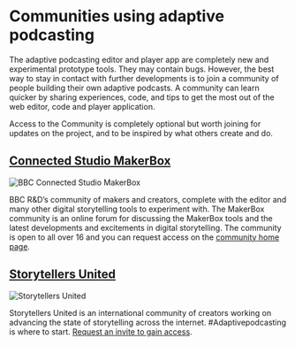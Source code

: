 # Communities using adaptive podcasting

The adaptive podcasting editor and player app are completely new and experimental prototype tools. They may contain bugs. However, the best way to stay in contact with further developments is to join a community of people building their own adaptive podcasts. A community can learn quicker by sharing experiences, code, and tips to get the most out of the web editor, code and player application.

Access to the Community is completely optional but worth joining for updates on the project, and to be inspired by what others create and do.

## [Connected Studio MakerBox](https://www.bbc.co.uk/makerbox/tools/adaptive-podcasting)

![BBC Connected Studio MakerBox](https://user-images.githubusercontent.com/1649922/188481638-0fc291fd-3924-4e4c-b98c-e81f595dab30.png)

BBC R&D’s community of makers and creators, complete with the editor and many other digital storytelling tools to experiment with. The MakerBox community is an online forum for discussing the MakerBox tools and the latest developments and excitements in digital storytelling. The community is open to all over 16 and you can request access on the [community home page](https://makerbox-discourse.tools.bbc.co.uk/login.html).

## [Storytellers United](https://storytellers.link)

![Storytellers United](https://user-images.githubusercontent.com/1649922/188481794-f061f123-e62d-4731-bc14-fe50d23194c8.png)

Storytellers United is an international community of creators working on advancing the state of storytelling across the internet. #Adaptivepodcasting is where to start. [Request an invite to gain access](https://storytellers.link/invite).
